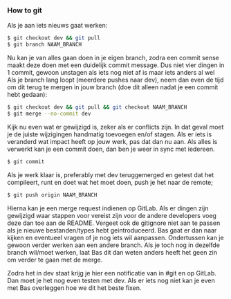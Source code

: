 ### How to git 
Als je aan iets nieuws gaat werken:

```bash
$ git checkout dev && git pull
$ git branch NAAM_BRANCH
```

Nu kan je van alles gaan doen in je eigen branch, zodra een commit sense maakt deze doen met een duidelijk commit message. Dus niet vier dingen in 1 commit, gewoon unstagen als iets nog niet af is maar iets anders al wel
Als je branch lang loopt (meerdere pushes naar dev), neem dan even de tijd om dit terug te mergen in jouw branch (doe dit alleen nadat je een commit hebt gedaan):

```bash
$ git checkout dev && git pull && git checkout NAAM_BRANCH
$ git merge --no-commit dev
```

Kijk nu even wat er gewijzigd is, zeker als er conflicts zijn. In dat geval moet je de juiste wijzigingen handmatig toevoegen en/of stagen. Als er iets is veranderd wat impact heeft op jouw werk, pas dat dan nu aan. Als alles is verwerkt kan je een commit doen, dan ben je weer in sync met iedereen.

```bash
$ git commit
```

Als je werk klaar is, preferably met dev teruggemerged en getest dat het compileert, runt en doet wat het moet doen, push je het naar de remote;

```bash
$ git push origin NAAM_BRANCH
```

Hierna kan je een merge request indienen op GitLab. Als er dingen zijn gewijzigd waar stappen voor vereist zijn voor de andere developers voeg deze dan toe aan de README. Vergeet ook de gitignore niet aan te passen als je nieuwe bestanden/types hebt geintroduceerd. Bas gaat er dan naar kijken en eventueel vragen of je nog iets wil aanpassen. Ondertussen kan je gewoon verder werken aan een andere branch. Als je toch nog in dezelfde branch wil/moet werken, laat Bas dit dan weten anders heeft het geen zin om verder te gaan met de merge.

Zodra het in dev staat krijg je hier een notificatie van in #git en op GitLab. Dan moet je het nog even testen met dev. Als er iets nog niet kan je even met Bas overleggen hoe we dit het beste fixen.
